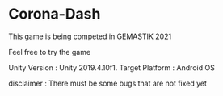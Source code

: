 # Corona-Dash
This game is being competed in GEMASTIK 2021

Feel free to try the game

Unity Version : Unity 2019.4.10f1.
Target Platform : Android OS

disclaimer : There must be some bugs that are not fixed yet

